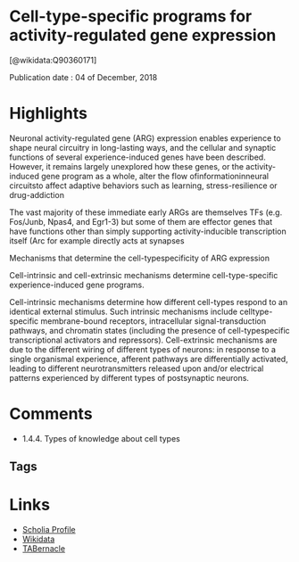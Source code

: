 
Cell-type-specific programs for activity-regulated gene expression
==================================================================
  
  [@wikidata:Q90360171]  
  
Publication date : 04 of December, 2018  

# Highlights


Neuronal activity-regulated gene (ARG) expression
enables experience to shape neural circuitry in long-lasting
ways, and the cellular and synaptic functions of several
experience-induced genes have been described. However,
it remains largely unexplored how these genes, or the
activity-induced gene program as a whole, alter the flow
ofinformationinneural circuitsto affect adaptive behaviors
such as learning, stress-resilience or drug-addiction

The vast majority of these immediate early ARGs are
themselves TFs (e.g. Fos/Junb, Npas4, and Egr1-3) but
some of them are effector genes that have functions
other than simply supporting activity-inducible transcription itself (Arc for example directly acts at synapses

Mechanisms that determine the cell-typespecificity of ARG expression

Cell-intrinsic and cell-extrinsic mechanisms determine cell-type-specific experience-induced gene programs.

Cell-intrinsic mechanisms determine how different cell-types respond to an identical external stimulus. Such intrinsic mechanisms include celltype-specific membrane-bound receptors, intracellular signal-transduction pathways, and chromatin states (including the presence of cell-typespecific transcriptional activators and repressors). Cell-extrinsic mechanisms are due to the different wiring of different types of neurons: in
response to a single organismal experience, afferent pathways are differentially activated, leading to different neurotransmitters released upon
and/or electrical patterns experienced by different types of postsynaptic neurons.


# Comments
- 1.4.4. Types of knowledge about cell types
## Tags

# Links
  
 * [Scholia Profile](https://scholia.toolforge.org/work/Q90360171)  
 * [Wikidata](https://www.wikidata.org/wiki/Q90360171)  
 * [TABernacle](https://tabernacle.toolforge.org/?#/tab/manual/Q90360171/P921%3BP4510)  
